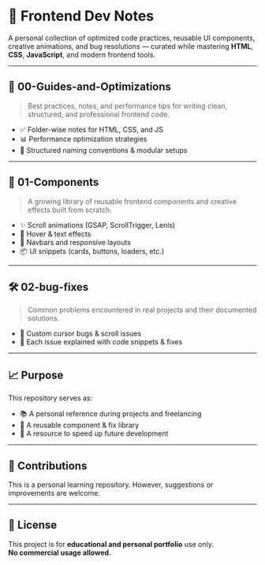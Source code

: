 # 📁 Frontend Dev Notes

A personal collection of optimized code practices, reusable UI components, creative animations, and bug resolutions — curated while mastering **HTML**, **CSS**, **JavaScript**, and modern frontend tools.

---

## 📘 00-Guides-and-Optimizations

> Best practices, notes, and performance tips for writing clean, structured, and professional frontend code.

- ✅ Folder-wise notes for HTML, CSS, and JS
- 📊 Performance optimization strategies
- 🧩 Structured naming conventions & modular setups

---

## 🧩 01-Components

> A growing library of reusable frontend components and creative effects built from scratch.

- ✨ Scroll animations (GSAP, ScrollTrigger, Lenis)
- 🧠 Hover & text effects
- 🧭 Navbars and responsive layouts
- 📦 UI snippets (cards, buttons, loaders, etc.)

---

## 🛠️ 02-bug-fixes

> Common problems encountered in real projects and their documented solutions.

- 🧹 Custom cursor bugs & scroll issues
- 📄 Each issue explained with code snippets & fixes

---

## 📈 Purpose

This repository serves as:
- 📚 A personal reference during projects and freelancing
- 🔄 A reusable component & fix library
- 🚀 A resource to speed up future development

---

## 🤝 Contributions

This is a personal learning repository. However, suggestions or improvements are welcome.

---

## 📜 License

This project is for **educational and personal portfolio** use only.  
**No commercial usage allowed.**

